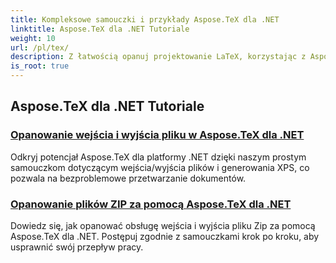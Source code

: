 ```yaml
---
title: Kompleksowe samouczki i przykłady Aspose.TeX dla .NET
linktitle: Aspose.TeX dla .NET Tutoriale
weight: 10
url: /pl/tex/
description: Z łatwością opanuj projektowanie LaTeX, korzystając z Aspose.TeX dla .NET. Pobierz, aby zapewnić bezproblemową integrację i poznaj zaawansowane formatowanie, obsługę plików, licencjonowanie i wiele więcej.
is_root: true
---
```

## Aspose.TeX dla .NET Tutoriale
### [Opanowanie wejścia i wyjścia pliku w Aspose.TeX dla .NET](./file-input-and-output/)
Odkryj potencjał Aspose.TeX dla platformy .NET dzięki naszym prostym samouczkom dotyczącym wejścia/wyjścia plików i generowania XPS, co pozwala na bezproblemowe przetwarzanie dokumentów.
### [Opanowanie plików ZIP za pomocą Aspose.TeX dla .NET](./mastering-zip-file-io/)
Dowiedz się, jak opanować obsługę wejścia i wyjścia pliku Zip za pomocą Aspose.TeX dla .NET. Postępuj zgodnie z samouczkami krok po kroku, aby usprawnić swój przepływ pracy.